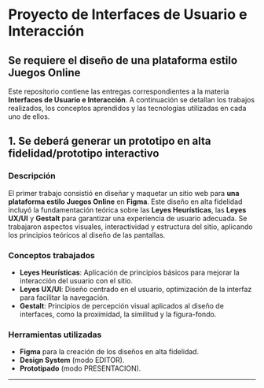# Proyecto de Interfaces de Usuario e Interacción

## Se requiere el diseño de una plataforma estilo Juegos Online

Este repositorio contiene las entregas correspondientes a la materia **Interfaces de Usuario e Interacción**.
A continuación se detallan los trabajos realizados,
los conceptos aprendidos y las tecnologías utilizadas en cada uno de ellos.

## 1. Se deberá generar un prototipo en alta fidelidad/prototipo interactivo

### Descripción  

El primer trabajo consistió en diseñar y maquetar un sitio web para **una plataforma estilo Juegos Online** en **Figma**. Este diseño en alta fidelidad incluyó la fundamentación teórica sobre las **Leyes Heurísticas**, las **Leyes UX/UI** y **Gestalt** para garantizar una experiencia de usuario adecuada. Se trabajaron aspectos visuales, interactividad y estructura del sitio, aplicando los principios teóricos al diseño de las pantallas.

### Conceptos trabajados  

- **Leyes Heurísticas**: Aplicación de principios básicos para mejorar la interacción del usuario con el sitio.
- **Leyes UX/UI**: Diseño centrado en el usuario, optimización de la interfaz para facilitar la navegación.
- **Gestalt**: Principios de percepción visual aplicados al diseño de interfaces, como la proximidad, la similitud y la figura-fondo.

### Herramientas utilizadas  

- **Figma** para la creación de los diseños en alta fidelidad.
- **Design System** (modo EDITOR).
- **Prototipado** (modo PRESENTACION).

---
